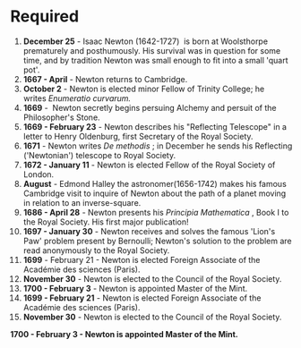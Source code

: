 # Required
1. **December 25** - Isaac Newton (1642-1727)  is born at Woolsthorpe prematurely and posthumously. His survival was in question for some time, and by tradition Newton was small enough to fit into a small 'quart pot'.
2. **1667 - April** - Newton returns to Cambridge.
3. **October 2** - Newton is elected minor Fellow of Trinity College; he writes _Enumeratio curvarum._
4. **1669** -  Newton secretly begins persuing Alchemy and persuit of the Philosopher's Stone.
5. **1669 - February 23** - Newton describes his "Reflecting Telescope" in a letter to Henry Oldenburg, first Secretary of the Royal Society.
6. **1671** - Newton writes _De methodis_ ; in December he sends his Reflecting ('Newtonian') telescope to Royal Society.
7. **1672 - January 11** - Newton is elected Fellow of the Royal Society of London.
8. **August** - Edmond Halley the astronomer(1656-1742) makes his famous Cambridge visit to inquire of Newton about the path of a planet moving in relation to an inverse-square.
9. **1686 - April 28** - Newton presents his _Principia Mathematica_ , Book I to the Royal Society. His first major publication!
10. **1697 - January 30** - Newton receives and solves the famous 'Lion's Paw' problem present by Bernoulli; Newton's solution to the problem are read anonymously to the Royal Society.
11. **1699** - February 21 - Newton is elected Foreign Associate of the Académie des sciences (Paris).
12. **November 30** - Newton is elected to the Council of the Royal Society.
13. **1700 - February 3** - Newton is appointed Master of the Mint.
14. **1699 - February 21** - Newton is elected Foreign Associate of the Académie des sciences (Paris).
15. **November 30** - Newton is elected to the Council of the Royal Society.


**1700 - February 3 - Newton is appointed Master of the Mint.**